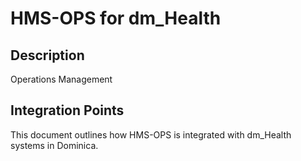 # HMS-OPS for dm_Health

## Description

Operations Management

## Integration Points

This document outlines how HMS-OPS is integrated with dm_Health systems in Dominica.

